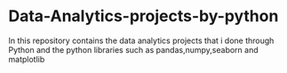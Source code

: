 # Data-Analytics-projects-by-python
In this repository contains the data analytics projects that i done through Python and the python libraries such as pandas,numpy,seaborn and matplotlib
